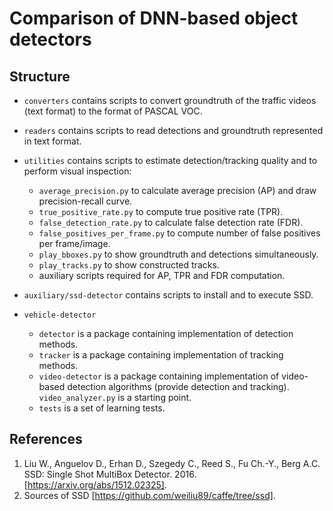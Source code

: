 # Comparison of DNN-based object detectors

## Structure

- `converters` contains scripts to convert groundtruth of the traffic
  videos (text format) to the format of PASCAL VOC.

- `readers` contains scripts to read detections and groundtruth
  represented in text format.

- `utilities` contains scripts to estimate detection/tracking quality
  and to perform visual inspection:

  - `average_precision.py` to calculate average precision (AP)
    and draw precision-recall curve.
  - `true_positive_rate.py` to compute true positive rate (TPR).
  - `false_detection_rate.py` to calculate false detection rate (FDR).
  - `false_positives_per_frame.py` to compute number of false
    positives per frame/image.
  - `play_bboxes.py` to show groundtruth and detections simultaneously.
  - `play_tracks.py` to show constructed tracks.
  - auxiliary scripts required for AP, TPR and FDR computation.

- `auxiliary/ssd-detector` contains scripts to install and to execute SSD.

- `vehicle-detector`

  - `detector` is a package containing implementation of detection methods.
  - `tracker` is a package containing implementation of tracking methods.
  - `video-detector` is a package containing implementation of video-based
    detection algorithms (provide detection and tracking).
	`video_analyzer.py` is a starting point.
  - `tests` is a set of learning tests.

## References

1. Liu W., Anguelov D., Erhan D., Szegedy C., Reed S., Fu Ch.-Y.,
   Berg A.C. SSD: Single Shot MultiBox Detector. 2016.
   [https://arxiv.org/abs/1512.02325].
1. Sources of SSD [https://github.com/weiliu89/caffe/tree/ssd].
